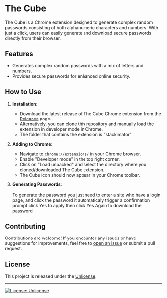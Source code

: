 # The Cube

The Cube is a Chrome extension designed to generate complex random passwords consisting of both alphanumeric characters and numbers. 
With just a click, users can easily generate and download secure passwords directly from their browser.

## Features

- Generates complex random passwords with a mix of letters and numbers.
- Provides secure passwords for enhanced online security.

## How to Use

1. **Installation**:
   - Download the latest release of The Cube Chrome extension from the [Releases](https://github.com/lpalbert/thecube/releases) page.
   - Alternatively, you can clone this repository and manually load the extension in developer mode in Chrome.
   - The folder that contains the extension is "stackimator"

2. **Adding to Chrome**:
   - Navigate to `chrome://extensions/` in your Chrome browser.
   - Enable "Developer mode" in the top right corner.
   - Click on "Load unpacked" and select the directory where you cloned/downloaded The Cube extension.
   - The Cube icon should now appear in your Chrome toolbar.

3. **Generating Passwords**: <br><br>
   To generate the password you just need to enter a site who have a login page, and click the password it automaticaly trigger a confirmation prompt click Yes to apply then click Yes Again to download
   the password
   

## Contributing

Contributions are welcome! If you encounter any issues or have suggestions for improvements, feel free to [open an issue](https://github.com/lpalbert/thecube/issues) or submit a pull request.

## License

This project is released under the [Unlicense](UNLICENSE).

---

[![License: Unlicense](https://img.shields.io/badge/license-Unlicense-blue.svg)](http://unlicense.org/)

